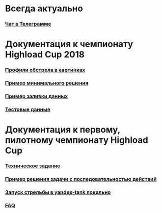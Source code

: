Всегда актуально
========

### [Чат в Телеграмме](https://goo.gl/A9hkR8)


Документация к чемпионату Highload Cup 2018
========

### [Профили обстрела в картинках](profiles)

### [Пример минимального решения](minimal)

### [Пример заливки данных](data_loader)

### [Тестовые данные](data/test_accounts_211218)


Документация к первому, пилотному чемпионату Highload Cup
========

### [Техническое задание](2017/TECHNICAL_TASK.md)

### [Пример решения задачи с последовательностью действий](2017/EXAMPLE.md)

### [Запуск стрельбы в yandex-tank локально](2017/TANK.md)

### [FAQ](2017/FAQ.md)
